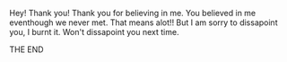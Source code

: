 Hey! Thank you!
Thank you for believing in me.
You believed in me eventhough we never met.
That means alot!!
But I am sorry to dissapoint you, I burnt it.
Won't dissapoint you next time. 

THE END